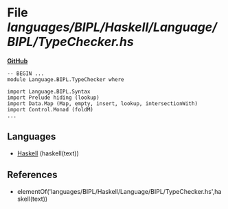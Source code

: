 # File _languages/BIPL/Haskell/Language/BIPL/TypeChecker.hs_
**[GitHub](https://github.com/softlang/yas/blob/master/languages/BIPL/Haskell/Language/BIPL/TypeChecker.hs)**
```
-- BEGIN ...
module Language.BIPL.TypeChecker where

import Language.BIPL.Syntax
import Prelude hiding (lookup)
import Data.Map (Map, empty, insert, lookup, intersectionWith)
import Control.Monad (foldM)
...
```

## Languages
* [Haskell](../languages/Haskell.md) (haskell(text))

## References
* elementOf('languages/BIPL/Haskell/Language/BIPL/TypeChecker.hs',haskell(text))
